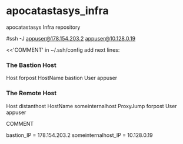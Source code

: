 # apocatastasys_infra
apocatastasys Infra repository

#ssh -J appuser@178.154.203.2 appuser@10.128.0.19

<<'COMMENT'
in ~/.ssh/config add next lines:

### The Bastion Host
Host forpost
  HostName bastion
  User appuser

### The Remote Host
Host distanthost
  HostName someinternalhost
  ProxyJump forpost
  User appuser

COMMENT


bastion_IP = 178.154.203.2
someinternalhost_IP = 10.128.0.19
